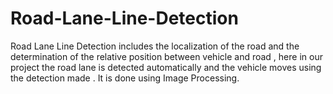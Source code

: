 # Road-Lane-Line-Detection
Road Lane Line Detection  includes the localization of the road and the determination of the relative position between vehicle and road , here in our project the road lane is detected automatically and the vehicle moves using the detection made . It is done using Image Processing.
